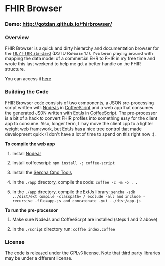 # FHIR Browser

### Demo: http://gotdan.github.io/fhirbrowser/

### Overview
FHIR Browser is a quick and dirty hierarchy and documentation browser for the [HL7 FHIR standard](http://hl7.org/implement/standards/fhir/) (DSTU Release 1.1). I've been playing around with mapping the data model of a commercial EHR to FHIR in my free time and wrote this last weekend to help me get a better handle on the FHIR structure.

You can access it [here](http://gotdan.github.io/fhirbrowser/index.html)

### Building the Code
FHIR Browser code consists of two components, a JSON pre-processing script written with [NodeJs](http://nodejs.org) in [CoffeeScript](http://coffeescript.org) and a web app that consumes the generated JSON written with [ExtJs](http://www.sencha.com/products/extjs/) in [CoffeeScript](http://coffeescript.org). The pre-processor is a bit of a hack to convert FHIR profiles into something easy for the client app to consume. Also, longer term, I may move the client app to a lighter weight web framework, but ExtJs has a nice tree control that made development quick (I don't have a lot of time to spend on this right now :).

**To compile the web app**

1. Install [NodeJs](http://nodejs.org)

2. Install coffeescript:
```npm install -g coffee-script```

3. Install the [Sencha Cmd Tools](http://www.sencha.com/products/sencha-cmd/download)

4. In the ```./app``` directory, compile the code:
```coffee -c -m -o . .```

5. In the ```./app``` directory, compile the ExtJs library:
```sencha -sdk ../dist/ext compile -classpath=./ exclude -all and include -recursive -file=app.js and concatenate -yui ../dist/app.js```


**To run the pre-processor**

1. Make sure NodeJs and CoffeeScript are installed (steps 1 and 2 above)

2. In the ```./script``` directory run:
```coffee index.coffee```


### License
The code is released under the GPLv3 license. Note that third party libraries may be under a different license.
